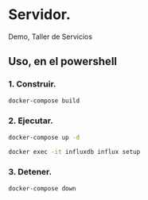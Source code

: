 # Servidor.
Demo, Taller de Servicios

## Uso, en el powershell
### 1. Construir.
```bash
docker-compose build
```

### 2. Ejecutar.
```bash
docker-compose up -d
```
```bash
docker exec -it influxdb influx setup
```
### 3. Detener.
```bash
docker-compose down
```
